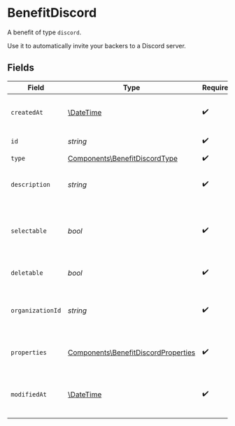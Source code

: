 # BenefitDiscord

A benefit of type `discord`.

Use it to automatically invite your backers to a Discord server.


## Fields

| Field                                                                                      | Type                                                                                       | Required                                                                                   | Description                                                                                |
| ------------------------------------------------------------------------------------------ | ------------------------------------------------------------------------------------------ | ------------------------------------------------------------------------------------------ | ------------------------------------------------------------------------------------------ |
| `createdAt`                                                                                | [\DateTime](https://www.php.net/manual/en/class.datetime.php)                              | :heavy_check_mark:                                                                         | Creation timestamp of the object.                                                          |
| `id`                                                                                       | *string*                                                                                   | :heavy_check_mark:                                                                         | The ID of the benefit.                                                                     |
| `type`                                                                                     | [Components\BenefitDiscordType](../../Models/Components/BenefitDiscordType.md)             | :heavy_check_mark:                                                                         | N/A                                                                                        |
| `description`                                                                              | *string*                                                                                   | :heavy_check_mark:                                                                         | The description of the benefit.                                                            |
| `selectable`                                                                               | *bool*                                                                                     | :heavy_check_mark:                                                                         | Whether the benefit is selectable when creating a product.                                 |
| `deletable`                                                                                | *bool*                                                                                     | :heavy_check_mark:                                                                         | Whether the benefit is deletable.                                                          |
| `organizationId`                                                                           | *string*                                                                                   | :heavy_check_mark:                                                                         | The ID of the organization owning the benefit.                                             |
| `properties`                                                                               | [Components\BenefitDiscordProperties](../../Models/Components/BenefitDiscordProperties.md) | :heavy_check_mark:                                                                         | Properties for a benefit of type `discord`.                                                |
| `modifiedAt`                                                                               | [\DateTime](https://www.php.net/manual/en/class.datetime.php)                              | :heavy_check_mark:                                                                         | Last modification timestamp of the object.                                                 |